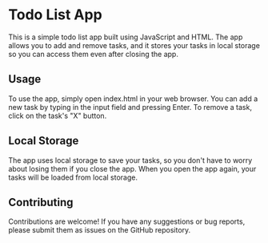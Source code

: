 # Todo List App

This is a simple todo list app built using JavaScript and HTML. The app allows you to add and remove tasks, and it stores your tasks in local storage so you can access them even after closing the app.

## Usage
To use the app, simply open index.html in your web browser. You can add a new task by typing in the input field and pressing Enter. To remove a task, click on the task's "X" button.

## Local Storage
The app uses local storage to save your tasks, so you don't have to worry about losing them if you close the app. When you open the app again, your tasks will be loaded from local storage.

## Contributing
Contributions are welcome! If you have any suggestions or bug reports, please submit them as issues on the GitHub repository.
